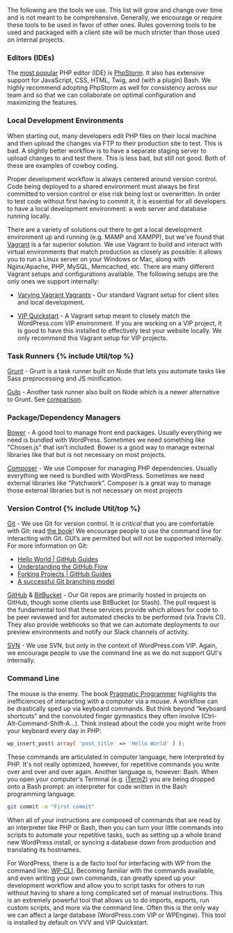 The following are the tools we use. This list will grow and change over time and is not meant to be comprehensive. Generally, we encourage or require these tools to be used in favor of other ones. Rules governing tools to be used and packaged with a client site will be much stricter than those used on internal projects.

<h3 id="editors">Editors (IDEs)</h3>

The [most popular](http://www.sitepoint.com/best-php-ide-2014-survey-results/) PHP editor (IDE) is [PhpStorm](https://www.jetbrains.com/phpstorm/). It also has extensive support for JavaScript, CSS, HTML, Twig, and (with a plugin) Bash. We highly recommend adopting PhpStorm as well for consistency across our team and so that we can collaborate on optimal configuration and maximizing the features.

<h3 id="local-development">Local Development Environments</h3>

When starting out, many developers edit PHP files on their local machine and then upload the changes via FTP to their production site to test. This is bad. A slightly better workflow is to have a separate staging server to upload changes to and test there. This is less bad, but still not good. Both of these are examples of cowboy coding.

Proper development workflow is always centered around version control. Code being deployed to a shared environment must always be first committed to version control or else risk being lost or overwritten. In order to test code without first having to commit it, it is essential for all developers to have a local development environment: a web server and database running locally.

There are a variety of solutions out there to get a local development environment up and running (e.g. MAMP and XAMPP), but we've found that [Vagrant](https://www.vagrantup.com/) is a far superior solution. We use Vagrant to build and interact with virtual environments that match production as closely as possible: it allows you to run a Linux server on your Windows or Mac, along with Nginx/Apache, PHP, MySQL, Memcached, etc. There are many different Vagrant setups and configurations available. The following setups are the only ones we support internally:

* [Varying Vagrant Vagrants](https://github.com/Varying-Vagrant-Vagrants/VVV) - Our standard Vagrant setup for client sites and local development.

* [VIP Quickstart](https://github.com/Automattic/vip-quickstart) - A Vagrant setup meant to closely match the WordPress.com VIP environment. If you are working on a VIP project, it is good to have this installed to effectively test your website locally. We only recommend this Vagrant setup for VIP projects.



<h3 id="task-runners">Task Runners {% include Util/top %}</h3>

[Grunt](http://gruntjs.com/) - Grunt is a task runner built on Node that lets you automate tasks like Sass preprocessing and JS minification.

[Gulp](http://gulpjs.com/) - Another task runner also built on Node which is a newer alternative to Grunt. See [comparison](https://medium.com/@preslavrachev/gulp-vs-grunt-why-one-why-the-other-f5d3b398edc4).

<h3 id="package-managers">Package/Dependency Managers</h3>

[Bower](http://bower.io/) - A good tool to manage front end packages. Usually everything we need is bundled with WordPress. Sometimes we need something like "Chosen.js" that isn’t included. Bower is a good way to manage external libraries like that but is not necessary on most projects.

[Composer](https://getcomposer.org) - We use Composer for managing PHP dependencies. Usually everything we need is bundled with WordPress. Sometimes we need external libraries like "Patchwork". Composer is a great way to manage those external libraries but is not necessary on most projects

<h3 id="version-control">Version Control {% include Util/top %}</h3>

[Git](http://git-scm.com) - We use Git for version control. It is _critical_ that you are comfortable with Git: read [the book](https://git-scm.com/book/en/v2)! We encourage people to use the command line for interacting with Git. GUI’s are permitted but will not be supported internally. For more information on Git:

* [Hello World | GitHub Guides](https://guides.github.com/activities/hello-world/)
* [Understanding the GitHub Flow](https://guides.github.com/introduction/flow/)
* [Forking Projects | GitHub Guides](https://guides.github.com/activities/forking/)
* [A successful Git branching model](http://nvie.com/posts/a-successful-git-branching-model/)

[GitHub](https://github.com/) & [BitBucket](https://bitbucket.org/) - Our Git repos are primarily hosted in projects on GitHub, though some clients use BitBucket (or Stash). The pull request is the fundamental tool that these services provide which allows for code to be peer reviewed and for automated checks to be performed (via Travis CI). They also provide webhooks so that we can automate deployments to our preview environments and notify our Slack channels of activity.

[SVN](https://subversion.apache.org/) - We use SVN, but only in the context of WordPress.com VIP. Again, we encourage people to use the command line as we do not support GUI's internally.

<h3 id="command-line">Command Line</h3>

The mouse is the enemy. The book [Pragmatic Programmer](https://pragprog.com/book/tpp/the-pragmatic-programmer) highlights the inefficiencies of interacting with a computer via a mouse. A workflow can be drastically sped up via keyboard commands. But think beyond “keyboard shortcuts” and the convoluted finger gymnastics they often involve (Ctrl-Alt-Command-Shift-A…). Think instead about the code you might write from your keyboard every day in PHP:

```php
wp_insert_post( array( 'post_title' => 'Hello World' ) );
```

These commands are articulated in computer language, here interpreted by PHP. It's not really optimized, however, for repetitive commands you write over and over and over again. Another language is, however: Bash. When you open your computer's Terminal (e.g. [iTerm2](http://iterm2.com/)) you are being dropped onto a Bash prompt: an interpreter for code written in the Bash programming language.

```bash
git commit -m "First commit"
```

When all of your instructions are composed of commands that are read by an interpreter like PHP or Bash, then you can turn your little commands into scripts to automate your repetitive tasks, such as setting up a whole brand new WordPress install, or syncing a database down from production and translating its hostnames.

For WordPress, there is a de facto tool for interfacing with WP from the command line: [WP-CLI](http://wp-cli.org). Becoming familiar with the commands available, and even writing your own commands, can greatly speed up your development workflow and allow you to script tasks for others to run without having to share a long complicated set of manual instructions. This is an extremely powerful tool that allows us to do imports, exports, run custom scripts, and more via the command line. Often this is the only way we can affect a large database (WordPress.com VIP or WPEngine). This tool is installed by default on VVV and VIP Quickstart.


